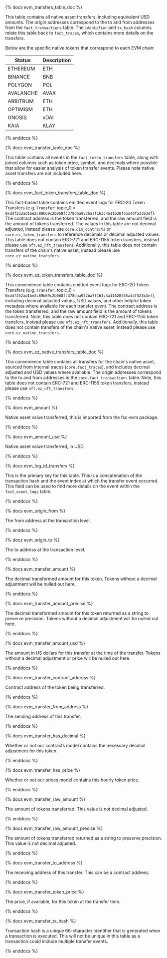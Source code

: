 {% docs evm_transfers_table_doc %}

This table contains all native asset transfers, including equivalent USD amounts. The origin addresses correspond to the to and from addresses from the `fact_transactions` table. The `identifier` and `tx_hash` columns relate this table back to `fact_traces`, which contains more details on the transfers.

Below are the specific native tokens that correspond to each EVM chain:

| Status    | Description |
| --------- | ----------- |
| ETHEREUM  | ETH         |
| BINANCE   | BNB         |
| POLYGON   | POL         |
| AVALANCHE | AVAX        |
| ARBITRUM  | ETH         |
| OPTIMISM  | ETH         |
| GNOSIS    | xDAI        |
| KAIA      | KLAY        |

{% enddocs %}

{% docs evm_transfer_table_doc %}

This table contains all events in the `fact_token_transfers` table, along with joined columns such as token price, symbol, and decimals where possible that allow for easier analysis of token transfer events. Please note native asset transfers are not included here.

{% enddocs %}

{% docs evm_fact_token_transfers_table_doc %}

This fact-based table contains emitted event logs for ERC-20 Token Transfers (e.g. `Transfer`: topic_0 = `0xddf252ad1be2c89b69c2b068fc378daa952ba7f163c4a11628f55a4df523b3ef`). The contract address is the token transferred, and the raw amount field is the amount of tokens transferred. The values in this table are not decimal adjusted, instead please use `core.dim_contracts` or `core.ez_token_transfers` to reference decimals or decimal adjusted values. This table does not contain ERC-721 and ERC-1155 token transfers, instead please use `nft.ez_nft_transfers`. Additionally, this table does not contain transfers of the chain's native asset, instead please use `core.ez_native_transfers`.

{% enddocs %}

{% docs evm_ez_token_transfers_table_doc %}

This convenience table contains emitted event logs for ERC-20 Token Transfers (e.g. `Transfer`: topic_0 = `0xddf252ad1be2c89b69c2b068fc378daa952ba7f163c4a11628f55a4df523b3ef`), including decimal adjusted values, USD values, and other helpful token metadata where available for each transfer event. The contract address is the token transferred, and the raw amount field is the amount of tokens transferred. Note, this table does not contain ERC-721 and ERC-1155 token transfers, instead please use `nft.ez_nft_transfers`. Additionally, this table does not contain transfers of the chain's native asset, instead please use `core.ez_native_transfers`.

{% enddocs %}

{% docs evm_ez_native_transfers_table_doc %}

This convenience table contains all transfers for the chain's native asset, sourced from internal traces (`core.fact_traces`), and includes decimal adjusted and USD values where available. The origin addresses correspond to the to and from addresses in the `core.fact_transactions` table. Note, this table does not contain ERC-721 and ERC-1155 token transfers, instead please use `nft.ez_nft_transfers`.

{% enddocs %}

{% docs evm_amount %}

Native asset value transferred, this is imported from the fsc-evm package.

{% enddocs %}

{% docs evm_amount_usd %}

Native asset value transferred, in USD.

{% enddocs %}

{% docs evm_log_id_transfers %}

This is the primary key for this table. This is a concatenation of the transaction hash and the event index at which the transfer event occurred. This field can be used to find more details on the event within the `fact_event_logs` table.

{% enddocs %}

{% docs evm_origin_from %}

The from address at the transaction level.

{% enddocs %}

{% docs evm_origin_to %}

The to address at the transaction level.

{% enddocs %}

{% docs evm_transfer_amount %}

The decimal transformed amount for this token. Tokens without a decimal adjustment will be nulled out here.

{% enddocs %}

{% docs evm_transfer_amount_precise %}

The decimal transformed amount for this token returned as a string to preserve precision. Tokens without a decimal adjustment will be nulled out here.

{% enddocs %}

{% docs evm_transfer_amount_usd %}

The amount in US dollars for this transfer at the time of the transfer. Tokens without a decimal adjustment or price will be nulled out here.

{% enddocs %}

{% docs evm_transfer_contract_address %}

Contract address of the token being transferred.

{% enddocs %}

{% docs evm_transfer_from_address %}

The sending address of this transfer.

{% enddocs %}

{% docs evm_transfer_has_decimal %}

Whether or not our contracts model contains the necessary decimal adjustment for this token.

{% enddocs %}

{% docs evm_transfer_has_price %}

Whether or not our prices model contains this hourly token price.

{% enddocs %}

{% docs evm_transfer_raw_amount %}

The amount of tokens transferred. This value is not decimal adjusted.

{% enddocs %}

{% docs evm_transfer_raw_amount_precise %}

The amount of tokens transferred returned as a string to preserve precision. This value is not decimal adjusted.

{% enddocs %}

{% docs evm_transfer_to_address %}

The receiving address of this transfer. This can be a contract address.

{% enddocs %}

{% docs evm_transfer_token_price %}

The price, if available, for this token at the transfer time.

{% enddocs %}

{% docs evm_transfer_tx_hash %}

Transaction hash is a unique 66-character identifier that is generated when a transaction is executed. This will not be unique in this table as a transaction could include multiple transfer events.

{% enddocs %}
